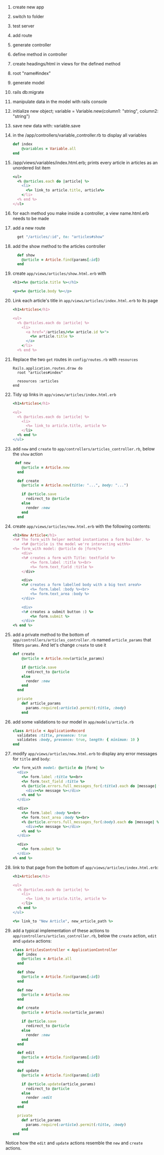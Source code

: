 1.  create new app

2. switch to folder

3. test server

4. add route

5. generate controller

6. define method in controller

7. create headings/html in views for the defined method

8. root "name#index"

9. generate model

10. rails db:migrate

11. manipulate data in the model with rails console

12. initialize new object; variable = Variable.new(column1: "string", column2: "string")

13. save new data with: variable.save

14. in the /app/controllers/variable_controller.rb to display all variables

    ```ruby
    def index
        @variables = Variable.all
    end
    ```

15. /app/views/variables/index.html.erb; prints every article in articles as an unordered list item

    ```ruby
    <ul>
      <% @articles.each do |article| %>
        <li>
          <%= link_to article.title, article%>
        </li>
      <% end %>
    </ul>
    ```

16. for each method you make inside a controller, a view name.html.erb needs to be made

17. add a new route

    ```ruby
      get "/articles/:id", to: "articles#show"
    ```

18. add the show method to the articles controller

    ```ruby
      def show
        @article = Article.find(params[:id])
      end
    ```

19. create  `app/views/articles/show.html.erb` with

    ```ruby
    <h1><%= @article.title %></h1>
    
    <p><%= @article.body %></p>
    ```

20. Link each article's title in `app/views/articles/index.html.erb` to its page

    ```ruby
    <h1>Articles</h1>
    
    <ul>
      <% @articles.each do |article| %>
        <li>
          <a href="/articles/<%= article.id %>">
            <%= article.title %>
          </a>
        </li>
      <% end %>
    ```

21. Replace the two `get` routes in `config/routes.rb` with `resources`

    ```
    Rails.application.routes.draw do
      root "articles#index"
    
      resources :articles
    end
    ```

22. Tidy up links in `app/views/articles/index.html.erb`

    ```ruby
    <h1>Articles</h1>
    
    <ul>
      <% @articles.each do |article| %>
        <li>
          <%= link_to article.title, article %>
        </li>
      <% end %>
    </ul>
    ```

23. add  `new` and `create` to `app/controllers/articles_controller.rb`, below the `show` action

    ```ruby
     def new
        @article = Article.new
      end
    
      def create
        @article = Article.new(title: "...", body: "...")
    
        if @article.save
          redirect_to @article
        else
          render :new
        end
      end
    ```

24. create `app/views/articles/new.html.erb` with the following contents:

    ```ruby
    <h1>New Article</h1>
    <%# The form_with helper method instantiates a form builder. %>
        <%# @article is the model we're interacting with%>
    <%= form_with model: @article do |form|%>
        <div>
        <%# creates a form with Title: textfield %>
            <%= form.label :title %><br>
            <%= form.text_field :title %>
        </div>
    
        <div>
        <%# creates a form labelled body with a big text area%>
            <%= form.label :body %><br>
            <%= form.text_area :body %>
        </div>
    
        <div>
        <%# creates a submit button :) %>
            <%= form.submit %>
        </div>
    <% end %>
    ```

25. add a private method to the bottom of `app/controllers/articles_controller.rb` named `article_params` that filters `params`. And let's change `create` to use it

    ```ruby
    def create
        @article = Article.new(article_params)
    
        if @article.save
          redirect_to @article
        else
          render :new
        end
      end
    ```

    ```ruby
      private
        def article_params
          params.require(:article).permit(:title, :body)
        end
    ```

26. add some validations to our model in `app/models/article.rb`

    ```ruby
    class Article < ApplicationRecord
      validates :title, presence: true
      validates :body, presence: true, length: { minimum: 10 }
    end
    ```

27. modify `app/views/articles/new.html.erb` to display any error messages for `title` and `body`:

    ```ruby
    <%= form_with model: @article do |form| %>
      <div>
        <%= form.label :title %><br>
        <%= form.text_field :title %>
        <% @article.errors.full_messages_for(:title).each do |message| %>
          <div><%= message %></div>
        <% end %>
      </div>
    
      <div>
        <%= form.label :body %><br>
        <%= form.text_area :body %><br>
        <% @article.errors.full_messages_for(:body).each do |message| %>
          <div><%= message %></div>
        <% end %>
      </div>
    
      <div>
        <%= form.submit %>
      </div>
    <% end %>
    ```

28. link to that page from the bottom of `app/views/articles/index.html.erb`:

    ```ruby
    <h1>Articles</h1>
    
    <ul>
      <% @articles.each do |article| %>
        <li>
          <%= link_to article.title, article %>
        </li>
      <% end %>
    </ul>
    
    <%= link_to "New Article", new_article_path %>
    ```

29. add a typical implementation of these actions to `app/controllers/articles_controller.rb`, below the `create` action, `edit` and `update` actions:

    ```ruby
    class ArticlesController < ApplicationController
      def index
        @articles = Article.all
      end
    
      def show
        @article = Article.find(params[:id])
      end
    
      def new
        @article = Article.new
      end
    
      def create
        @article = Article.new(article_params)
    
        if @article.save
          redirect_to @article
        else
          render :new
        end
      end
    
      def edit
        @article = Article.find(params[:id])
      end
    
      def update
        @article = Article.find(params[:id])
    
        if @article.update(article_params)
          redirect_to @article
        else
          render :edit
        end
      end
    
      private
        def article_params
          params.require(:article).permit(:title, :body)
        end
    end
    ```

Notice how the `edit` and `update` actions resemble the `new` and `create` actions.

